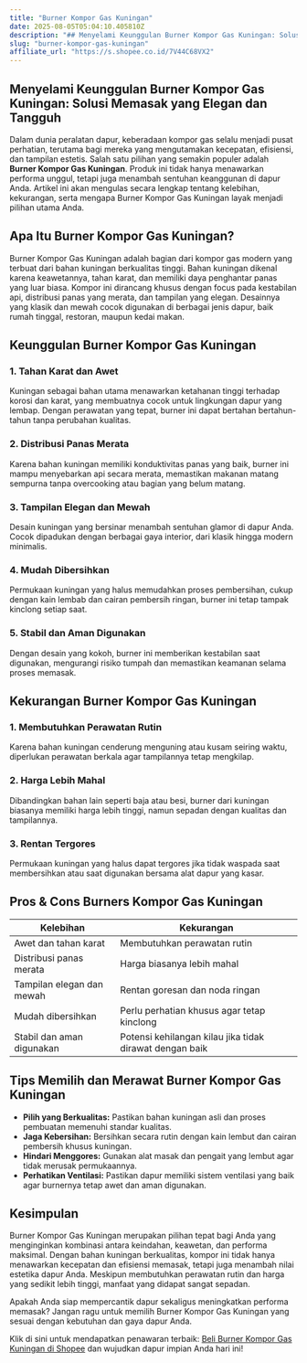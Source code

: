 ```yaml
---
title: "Burner Kompor Gas Kuningan"
date: 2025-08-05T05:04:10.405810Z
description: "## Menyelami Keunggulan Burner Kompor Gas Kuningan: Solusi Memasak yang Elegan dan Tangguh..."
slug: "burner-kompor-gas-kuningan"
affiliate_url: "https://s.shopee.co.id/7V44C68VX2"
---
```

## Menyelami Keunggulan Burner Kompor Gas Kuningan: Solusi Memasak yang Elegan dan Tangguh

Dalam dunia peralatan dapur, keberadaan kompor gas selalu menjadi pusat perhatian, terutama bagi mereka yang mengutamakan kecepatan, efisiensi, dan tampilan estetis. Salah satu pilihan yang semakin populer adalah **Burner Kompor Gas Kuningan**. Produk ini tidak hanya menawarkan performa unggul, tetapi juga menambah sentuhan keanggunan di dapur Anda. Artikel ini akan mengulas secara lengkap tentang kelebihan, kekurangan, serta mengapa Burner Kompor Gas Kuningan layak menjadi pilihan utama Anda.

## Apa Itu Burner Kompor Gas Kuningan?

Burner Kompor Gas Kuningan adalah bagian dari kompor gas modern yang terbuat dari bahan kuningan berkualitas tinggi. Bahan kuningan dikenal karena keawetannya, tahan karat, dan memiliki daya penghantar panas yang luar biasa. Kompor ini dirancang khusus dengan focus pada kestabilan api, distribusi panas yang merata, dan tampilan yang elegan. Desainnya yang klasik dan mewah cocok digunakan di berbagai jenis dapur, baik rumah tinggal, restoran, maupun kedai makan.

## Keunggulan Burner Kompor Gas Kuningan

### 1. Tahan Karat dan Awet

Kuningan sebagai bahan utama menawarkan ketahanan tinggi terhadap korosi dan karat, yang membuatnya cocok untuk lingkungan dapur yang lembap. Dengan perawatan yang tepat, burner ini dapat bertahan bertahun-tahun tanpa perubahan kualitas.

### 2. Distribusi Panas Merata

Karena bahan kuningan memiliki konduktivitas panas yang baik, burner ini mampu menyebarkan api secara merata, memastikan makanan matang sempurna tanpa overcooking atau bagian yang belum matang.

### 3. Tampilan Elegan dan Mewah

Desain kuningan yang bersinar menambah sentuhan glamor di dapur Anda. Cocok dipadukan dengan berbagai gaya interior, dari klasik hingga modern minimalis.

### 4. Mudah Dibersihkan

Permukaan kuningan yang halus memudahkan proses pembersihan, cukup dengan kain lembab dan cairan pembersih ringan, burner ini tetap tampak kinclong setiap saat.

### 5. Stabil dan Aman Digunakan

Dengan desain yang kokoh, burner ini memberikan kestabilan saat digunakan, mengurangi risiko tumpah dan memastikan keamanan selama proses memasak.

## Kekurangan Burner Kompor Gas Kuningan

### 1. Membutuhkan Perawatan Rutin

Karena bahan kuningan cenderung menguning atau kusam seiring waktu, diperlukan perawatan berkala agar tampilannya tetap mengkilap.

### 2. Harga Lebih Mahal

Dibandingkan bahan lain seperti baja atau besi, burner dari kuningan biasanya memiliki harga lebih tinggi, namun sepadan dengan kualitas dan tampilannya.

### 3. Rentan Tergores

Permukaan kuningan yang halus dapat tergores jika tidak waspada saat membersihkan atau saat digunakan bersama alat dapur yang kasar.

## Pros & Cons Burners Kompor Gas Kuningan

| Kelebihan                                               | Kekurangan                                             |
|----------------------------------------------------------|-------------------------------------------------------|
| Awet dan tahan karat                                    | Membutuhkan perawatan rutin                         |
| Distribusi panas merata                                 | Harga biasanya lebih mahal                          |
| Tampilan elegan dan mewah                              | Rentan goresan dan noda ringan                       |
| Mudah dibersihkan                                     | Perlu perhatian khusus agar tetap kinclong           |
| Stabil dan aman digunakan                              | Potensi kehilangan kilau jika tidak dirawat dengan baik |

## Tips Memilih dan Merawat Burner Kompor Gas Kuningan

- **Pilih yang Berkualitas:** Pastikan bahan kuningan asli dan proses pembuatan memenuhi standar kualitas.
- **Jaga Kebersihan:** Bersihkan secara rutin dengan kain lembut dan cairan pembersih khusus kuningan.
- **Hindari Menggores:** Gunakan alat masak dan pengait yang lembut agar tidak merusak permukaannya.
- **Perhatikan Ventilasi:** Pastikan dapur memiliki sistem ventilasi yang baik agar burnernya tetap awet dan aman digunakan.

## Kesimpulan

Burner Kompor Gas Kuningan merupakan pilihan tepat bagi Anda yang menginginkan kombinasi antara keindahan, keawetan, dan performa maksimal. Dengan bahan kuningan berkualitas, kompor ini tidak hanya menawarkan kecepatan dan efisiensi memasak, tetapi juga menambah nilai estetika dapur Anda. Meskipun membutuhkan perawatan rutin dan harga yang sedikit lebih tinggi, manfaat yang didapat sangat sepadan.

Apakah Anda siap mempercantik dapur sekaligus meningkatkan performa memasak? Jangan ragu untuk memilih Burner Kompor Gas Kuningan yang sesuai dengan kebutuhan dan gaya dapur Anda.

Klik di sini untuk mendapatkan penawaran terbaik: [Beli Burner Kompor Gas Kuningan di Shopee](https://s.shopee.co.id/7V44C68VX2) dan wujudkan dapur impian Anda hari ini!